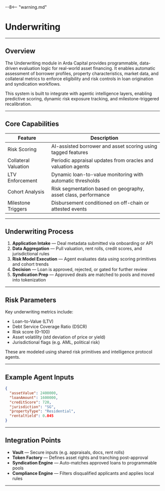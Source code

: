 --8<-- "warning.md"

# Underwriting

---

## Overview

The Underwriting module in Arda Capital provides programmable, data-driven evaluation logic for real-world asset financing. It enables automatic assessment of borrower profiles, property characteristics, market data, and collateral metrics to enforce eligibility and risk controls in loan origination and syndication workflows.

This system is built to integrate with agentic intelligence layers, enabling predictive scoring, dynamic risk exposure tracking, and milestone-triggered recalibration.

---

## Core Capabilities

| Feature | Description |
|---------|-------------|
| Risk Scoring | AI-assisted borrower and asset scoring using tagged features |
| Collateral Valuation | Periodic appraisal updates from oracles and valuation agents |
| LTV Enforcement | Dynamic loan-to-value monitoring with automatic thresholds |
| Cohort Analysis | Risk segmentation based on geography, asset class, performance |
| Milestone Triggers | Disbursement conditioned on off-chain or attested events |

---

## Underwriting Process

1. **Application Intake** — Deal metadata submitted via onboarding or API
2. **Data Aggregation** — Pull valuation, rent rolls, credit scores, and jurisdictional rules
3. **Risk Model Execution** — Agent evaluates data using scoring primitives and cohort trends
4. **Decision** — Loan is approved, rejected, or gated for further review
5. **Syndication Prep** — Approved deals are matched to pools and moved into tokenization

---

## Risk Parameters

Key underwriting metrics include:

- Loan-to-Value (LTV)
- Debt Service Coverage Ratio (DSCR)
- Risk score (0–100)
- Asset volatility (std deviation of price or yield)
- Jurisdictional flags (e.g. AML, political risk)

These are modeled using shared risk primitives and intelligence protocol agents.

---

## Example Agent Inputs

```json
{
  "assetValue": 2400000,
  "loanAmount": 1600000,
  "creditScore": 720,
  "jurisdiction": "SG",
  "propertyType": "Residential",
  "rentalYield": 0.045
}
```

---

## Integration Points

- **Vault** — Secure inputs (e.g. appraisals, docs, rent rolls)
- **Token Factory** — Defines asset rights and tranching post-approval
- **Syndication Engine** — Auto-matches approved loans to programmable pools
- **Compliance Engine** — Filters disqualified applicants and applies local rules

---
